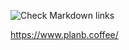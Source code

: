 ![Check Markdown links](https://github.com/planbtrh/coffeetea/workflows/Check%20Markdown%20links/badge.svg)
 
 https://www.planb.coffee/
 
